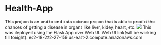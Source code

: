 # Health-App
This project is an end to end data science project that is able to predict the chances of getting a disease in organs like liver, kidey, heart, etc.
![](screenupdated.gif)
This was deployed using the Flask App over Web UI. 
Web UI link(will be working till tonight): ec2-18-222-27-159.us-east-2.compute.amazonaws.com
